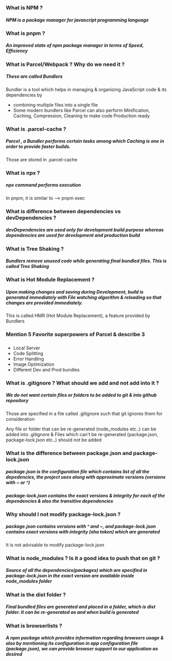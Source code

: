 ### What is NPM ?
##### NPM is a package manager for javascript programming language

### What is pnpm ?
##### An improved state of npm package manager in terms of Speed, Efficiency

### What is Parcel/Webpack ? Why do we need it ?
##### These are called **Bundlers**
Bundler is a tool which helps in managing & organizing JavaScript code & its dependencies by
* combining multiple files into a single file
* Some modern bundlers like Parcel can also perform Minification, Caching, Compression, Cleaning to make code Production ready

### What is .parcel-cache ?
##### Parcel , a Bundler performs certain tasks among which Caching is one in order to provide faster builds. 
Those are stored in .parcel-cache

### What is npx ?
##### npx command performs execution
In pnpm, it is similar to --> pnpm exec

### What is difference between dependencies vs devDependencies ?
##### **devDependencies** are used only for development build purpose whereas **dependencies** are used for development and production build

### What is Tree Shaking ?
##### Bundlers remove unused code while generating final bundled files. This is called Tree Shaking

### What is Hot Module Replacement ?
##### Upon making changes and saving during Development, build is generated immediately with File watching algorithm & reloading so that changes are provided immediately.
This is called HMR (Hot Module Replacement), a feature provided by Bundlers

### Mention 5 Favorite superpowers of Parcel & describe 3
#####
* Local Server
* Code Splitting
* Error Handling
* Image Optimization
* Different Dev and Prod bundles

### What is .gitignore ? What should we add and not add into it ?
##### We do not want certain files or folders to be added to git & into github repository
Those are specified in a file called .gitignore such that git ignores them for consideration

Any file or folder that can be re-generated (node_modules etc..) can be added into .gitignore & Files which can't be re-generated (package.json, package-lock.json etc..) should not be added

### What is the difference between package.json and package-lock.json
##### **package.json** is the configuration file which contains list of all the depedencies, the project uses along with approximate versions (versions with ~ or ^)
##### **package-lock.json** contains the exact versions & integrity for each of the dependencies & also the transitive dependencies

### Why should I not modify package-lock.json ?
##### package.json contains versions with ^ and ~, and package-lock.json contains exact versions with integrity (sha token) which are generated
It is not advisable to modify package-lock.json

### What is node_modules ? Is it a good idea to push that on git ?
##### Source of all the dependencies(packages) which are specified in package-lock.json in the exact version are available inside node_modules folder

### What is the dist folder ?
##### Final bundled files are generated and placed in a folder, which is dist folder. It can be re-generated as and when build is generated

### What is browserlists ?
##### A npm package which provides information regarding browsers usage & also by mentioning its configuration in app configuration file (package.json), we can provide browser support to our application as desired